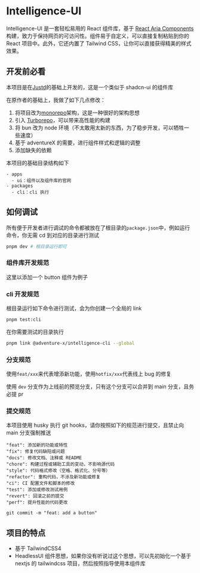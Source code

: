 # Intelligence-UI

<insert OG>

Intelligence-UI 是一套轻松易用的 React 组件库，基于 [React Aria Components](https://react-spectrum.adobe.com/react-aria/getting-started.html?ref=getjustd.com) 构建，致力于保持网页的可访问性。组件易于自定义，可以直接复制粘贴到你的 React 项目中。此外，它还内置了 Tailwind CSS，让你可以直接获得精美的样式效果。

## 开发前必看

本项目是在[Justd](https://github.com/irsyadadl/justd/)的基础上开发的，这是一个类似于 shadcn-ui 的组件库

在原作者的基础上，我做了如下几点修改：

1. 将项目改为[monorepo](https://monorepo.tools/)架构，这是一种很好的架构思想
2. 引入 [Turborepo](https://turbo.build/)，可以带来高性能的构建
3. 将 bun 改为 node 环境（不太敢用太新的东西，为了稳步开发，可以牺牲一些速度）
4. 基于 adventureX 的需要，进行组件样式和逻辑的调整
5. 添加缺失的依赖

本项目的基础目录结构如下

```
- apps
  - ui：组件以及组件库的官网
- packages
  - cli：cli 执行
```

## 如何调试

所有便于开发者进行调试的命令都被放在了根目录的`package.json`中，例如运行命令，你无需 cd 到对应的目录进行测试

```bash
pnpm dev # 根目录运行即可
```

### 组件库开发规范

这里以添加一个 button 组件为例子

### cli 开发规范

根目录运行如下命令进行测试，会为你创建一个全局的 link

```bash
pnpm test:cli
```

在你需要测试的目录执行

```bash
pnpm link @adventure-x/intelligence-cli --global
```

### 分支规范

使用`feat/xxx`来代表增添新功能，使用`hotfix/xxx`代表线上 bug 的修复

使用 `dev` 分支作为上线前的预览分支，只有这个分支可以合并到 main 分支，且务必提 pr

### 提交规范

本项目使用 husky 执行 git hooks，请你按照如下的规范进行提交，且禁止向 main 分支强制推送

```
"feat": 添加新的功能或特性
"fix": 修复代码缺陷或问题
"docs": 修改文档、注释或 README
"chore": 构建过程或辅助工具的变动，不影响源代码
"style": 代码格式修改（空格、格式化、分号等）
"refactor": 重构代码，不涉及新功能或修复
"ci": CI 配置文件和脚本的修改
"test": 添加或修改测试用例
"revert": 回滚之前的提交
"perf": 提升性能的代码更改

git commit -m "feat: add a button"
```

## 项目的特点

- 基于 TailwindCSS4
- HeadlessUI 组件思想，如果你没有听说过这个思想，可以先初始化一个基于 nextjs 的 tailwindcss 项目，然后按照指导使用本组件库
